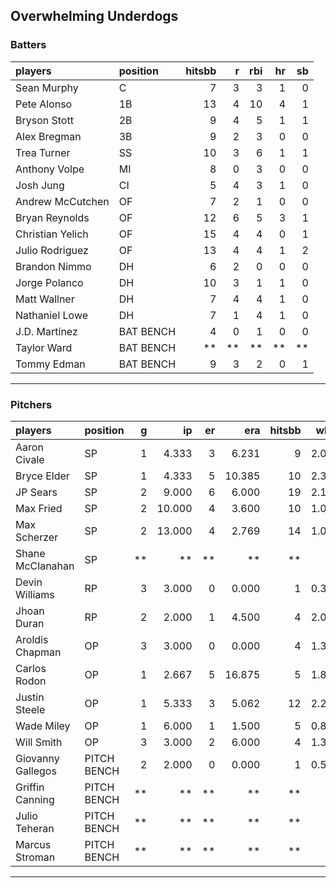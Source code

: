 ## Overwhelming Underdogs

### Batters

 
|players          |position  | hitsbb|  r| rbi| hr| sb| 
|:----------------|:---------|------:|--:|---:|--:|--:| 
|Sean Murphy      |C         |      7|  3|   3|  1|  0| 
|Pete Alonso      |1B        |     13|  4|  10|  4|  1| 
|Bryson Stott     |2B        |      9|  4|   5|  1|  1| 
|Alex Bregman     |3B        |      9|  2|   3|  0|  0| 
|Trea Turner      |SS        |     10|  3|   6|  1|  1| 
|Anthony Volpe    |MI        |      8|  0|   3|  0|  0| 
|Josh Jung        |CI        |      5|  4|   3|  1|  0| 
|Andrew McCutchen |OF        |      7|  2|   1|  0|  0| 
|Bryan Reynolds   |OF        |     12|  6|   5|  3|  1| 
|Christian Yelich |OF        |     15|  4|   4|  0|  1| 
|Julio Rodriguez  |OF        |     13|  4|   4|  1|  2| 
|Brandon Nimmo    |DH        |      6|  2|   0|  0|  0| 
|Jorge Polanco    |DH        |     10|  3|   1|  1|  0| 
|Matt Wallner     |DH        |      7|  4|   4|  1|  0| 
|Nathaniel Lowe   |DH        |      7|  1|   4|  1|  0| 
|J.D. Martinez    |BAT BENCH |      4|  0|   1|  0|  0| 
|Taylor Ward      |BAT BENCH |     **| **|  **| **| **| 
|Tommy Edman      |BAT BENCH |      9|  3|   2|  0|  1| 

* * *

### Pitchers

 
|players           |position    |  g|     ip| er|    era| hitsbb|  whip| so|  w| sv| 
|:-----------------|:-----------|--:|------:|--:|------:|------:|-----:|--:|--:|--:| 
|Aaron Civale      |SP          |  1|  4.333|  3|  6.231|      9| 2.077|  4|  0|  0| 
|Bryce Elder       |SP          |  1|  4.333|  5| 10.385|     10| 2.308|  3|  0|  0| 
|JP Sears          |SP          |  2|  9.000|  6|  6.000|     19| 2.111| 11|  0|  0| 
|Max Fried         |SP          |  2| 10.000|  4|  3.600|     10| 1.000| 12|  1|  0| 
|Max Scherzer      |SP          |  2| 13.000|  4|  2.769|     14| 1.077| 15|  2|  0| 
|Shane McClanahan  |SP          | **|     **| **|     **|     **|    **| **| **| **| 
|Devin Williams    |RP          |  3|  3.000|  0|  0.000|      1| 0.333|  4|  1|  0| 
|Jhoan Duran       |RP          |  2|  2.000|  1|  4.500|      4| 2.000|  2|  0|  2| 
|Aroldis Chapman   |OP          |  3|  3.000|  0|  0.000|      4| 1.333|  6|  0|  0| 
|Carlos Rodon      |OP          |  1|  2.667|  5| 16.875|      5| 1.875|  5|  0|  0| 
|Justin Steele     |OP          |  1|  5.333|  3|  5.062|     12| 2.250|  7|  1|  0| 
|Wade Miley        |OP          |  1|  6.000|  1|  1.500|      5| 0.833|  2|  0|  0| 
|Will Smith        |OP          |  3|  3.000|  2|  6.000|      4| 1.333|  3|  0|  3| 
|Giovanny Gallegos |PITCH BENCH |  2|  2.000|  0|  0.000|      1| 0.500|  3|  0|  1| 
|Griffin Canning   |PITCH BENCH | **|     **| **|     **|     **|    **| **| **| **| 
|Julio Teheran     |PITCH BENCH | **|     **| **|     **|     **|    **| **| **| **| 
|Marcus Stroman    |PITCH BENCH | **|     **| **|     **|     **|    **| **| **| **| 


* * *


